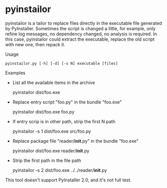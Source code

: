 # pyinstailor

pyinstailor is a tailor to replace files directly in the executable file generated by PyInstaller. Sometimes the script is changed a little, for example, only refine log messages, no dependency changed, no analysis is required. In this case, pyinstailor could extract the executable, replace the old script with new one, then repack it.

Usage

    pyinstailor.py [-h] [-d] [-s N] executable [files]

Examples

* List all the available items in the archive

    pyinstailor dist/foo.exe

* Replace entry script "foo.py" in the bundle "foo.exe"

    pyinstailor dist/foo.exe foo.py

* If entry scrip is in other path, strip the first N path

    pyinstailor -s 1 dist/foo.exe src/foo.py

* Replace package file "reader/__init__.py" in the bundle "foo.exe"

    pyinstailor dist/foo.exe reader/__init__.py

* Strip the first path in the file path

    pyinstailor -s 2 dist/foo.exe ../../reader/__init__.py

This tool doesn't support PyInstaller 2.0, and it's not full test.
